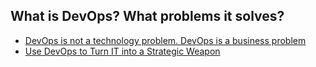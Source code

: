 ## What is DevOps? What problems it solves?

* [DevOps is not a technology problem. DevOps is a business problem](http://dev2ops.org/2010/11/devops-is-not-a-technology-problem-devops-is-a-business-problem/)
* [Use DevOps to Turn IT into a Strategic Weapon](http://dev2ops.org/2012/09/use-devops-to-turn-it-into-a-strategic-weapon/)
